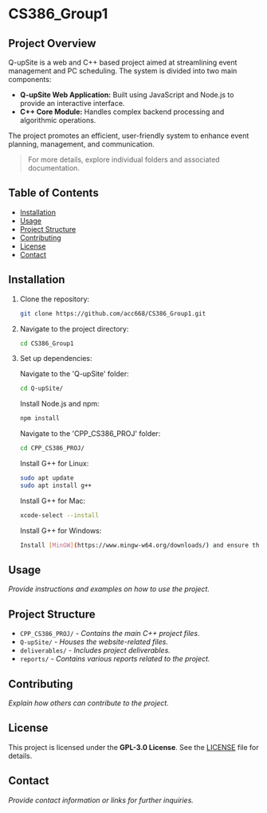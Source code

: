 # CS386_Group1

## Project Overview

Q-upSite is a web and C++ based project aimed at streamlining event management and PC scheduling. The system is divided into two main components:
- **Q-upSite Web Application:** Built using JavaScript and Node.js to provide an interactive interface.
- **C++ Core Module:** Handles complex backend processing and algorithmic operations.

The project promotes an efficient, user-friendly system to enhance event planning, management, and communication.

> For more details, explore individual folders and associated documentation.

## Table of Contents

- [Installation](#installation)
- [Usage](#usage)
- [Project Structure](#project-structure)
- [Contributing](#contributing)
- [License](#license)
- [Contact](#contact)

## Installation

1. Clone the repository:
   ```bash
   git clone https://github.com/acc668/CS386_Group1.git
   ```
2. Navigate to the project directory:
   ```bash
   cd CS386_Group1
   ```
3. Set up dependencies:

   Navigate to the 'Q-upSite' folder:
   ```bash
   cd Q-upSite/
   ```
   Install Node.js and npm:
   ```bash
   npm install
   ```
   Navigate to the 'CPP_CS386_PROJ' folder:
   ```bash
   cd CPP_CS386_PROJ/
   ```
   Install G++ for Linux:
   ```bash
   sudo apt update
   sudo apt install g++
   ```
   Install G++ for Mac:
   ```bash
   xcode-select --install
   ```
   Install G++ for Windows:
   ```bash
   Install [MinGW](https://www.mingw-w64.org/downloads/) and ensure that `g++` is added to your system's PATH.
   ```

## Usage

*Provide instructions and examples on how to use the project.*

## Project Structure

- `CPP_CS386_PROJ/` - *Contains the main C++ project files.*
- `Q-upSite/` - *Houses the website-related files.*
- `deliverables/` - *Includes project deliverables.*
- `reports/` - *Contains various reports related to the project.*

## Contributing

*Explain how others can contribute to the project.*

## License

This project is licensed under the **GPL-3.0 License**. See the [LICENSE](LICENSE) file for details.

## Contact

*Provide contact information or links for further inquiries.*
